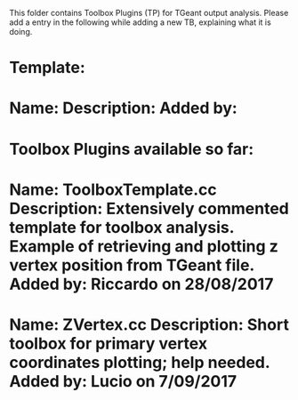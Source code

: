This folder contains Toolbox Plugins (TP) for TGeant output analysis.
Please add a entry in the following while adding a new TB, explaining what it is doing. 

Template: 
==========================
Name: 
Description: 
Added by: 
==========================

Toolbox Plugins available so far: 
==========================
Name: ToolboxTemplate.cc 
Description: Extensively commented template for toolbox analysis. Example of retrieving and plotting z vertex position from TGeant file.
Added by: Riccardo on 28/08/2017 
==========================
Name: ZVertex.cc 
Description: Short toolbox for primary vertex coordinates plotting; help needed.
Added by: Lucio on 7/09/2017
==========================
